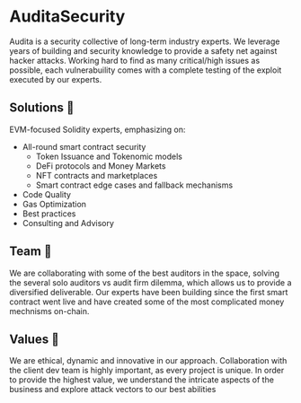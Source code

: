 # AuditaSecurity 
Audita is a security collective of long-term industry experts. We leverage years of building and security knowledge to provide a safety net against hacker attacks. 
Working hard to find as many critical/high issues as possible, each vulnerabuility comes with a complete testing of the exploit executed by our experts. 

## Solutions 🔎
EVM-focused Solidity experts, emphasizing on: 
- All-round smart contract security
  - Token Issuance and Tokenomic models
  - DeFi protocols and Money Markets
  - NFT contracts and marketplaces
  - Smart contract edge cases and fallback mechanisms
- Code Quality
- Gas Optimization
- Best practices
- Consulting and Advisory

## Team 🤝
We are collaborating with some of the best auditors in the space, solving the several solo auditors vs audit firm dilemma, which allows us to provide a diversified deliverable. Our experts have been building since the first smart contract went live and have created some of the most complicated money mechnisms on-chain. 

## Values 🌟
We are ethical, dynamic and innovative in our approach. Collaboration with the client dev team is highly important, as every project is unique. In order to provide the highest value, we understand the intricate aspects of the business and explore attack vectors to our best abilities
